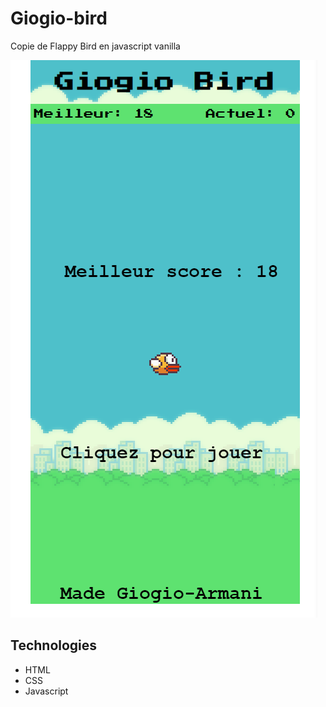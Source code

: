 # Giogio-bird

Copie de Flappy Bird en javascript vanilla

![Giogio-bird](./media/screen.png)

## Technologies

- HTML
- CSS
- Javascript
